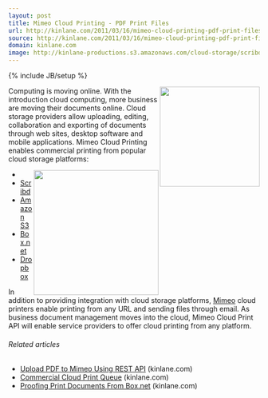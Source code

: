 ```yaml
---
layout: post
title: Mimeo Cloud Printing - PDF Print Files
url: http://kinlane.com/2011/03/16/mimeo-cloud-printing-pdf-print-files/
source: http://kinlane.com/2011/03/16/mimeo-cloud-printing-pdf-print-files/
domain: kinlane.com
image: http://kinlane-productions.s3.amazonaws.com/cloud-storage/scribd-logo.jpg
---
```

{% include JB/setup %}

<p>
     <a href="http://www.scribd.com" target="_blank"><img class="c1" src="http://kinlane-productions.s3.amazonaws.com/cloud-storage/scribd-logo.jpg" alt="" width="200" align="right" /></a>Computing is moving online. With the introduction cloud computing, more business are moving their documents online. Cloud storage providers allow uploading, editing, collaboration and exporting of documents through web sites, desktop software and mobile applications. Mimeo Cloud Printing enables commercial printing from popular cloud storage platforms:
</p>
<ul class="mainlist">
     <li class="c2">
          <a href="http://www.dropbox.com" target="_blank"><img src="http://kinlane-productions.s3.amazonaws.com/cloud-storage/dropbox-logo.jpg" alt="" width="250" align="right" /></a>
     </li>
     <li>
          <a title="Scribd" href="http://www.scribd.com">Scribd</a>
     </li>
     <li>
          <a title="Amazon S3" href="http://s3.amazon.com">Amazon S3</a>
     </li>
     <li>
          <a title="Box.net" href="http://www.box.net">Box.net</a>
     </li>
     <li>
          <a title="Dropbox" href="http://www.dropbox.com/">Dropbox</a>
     </li>
</ul>
<p>
     In addition to providing integration with cloud storage platforms, <a title="Mimeo" href="http://www.mimeo.com">Mimeo</a> cloud printers enable printing from any URL and sending files through email. As business document management moves into the cloud, Mimeo Cloud Print API will enable service providers to offer cloud printing from any platform.
</p>
<h6 class="zemanta-related-title c3">
     Related articles
</h6>
<ul class="zemanta-article-ul">
     <li class="zemanta-article-ul-li">
          <a href="http://www.kinlane.com/2011/03/upload-pdf-to-mimeo-using-rest-api/">Upload PDF to Mimeo Using REST API</a> (kinlane.com)
     </li>
     <li class="zemanta-article-ul-li">
          <a href="http://www.kinlane.com/2011/03/commercial-print-queue/">Commercial Cloud Print Queue</a> (kinlane.com)
     </li>
     <li class="zemanta-article-ul-li">
          <a href="http://www.kinlane.com/2011/02/proofing-print-documents-from-box-net/">Proofing Print Documents From Box.net</a> (kinlane.com)
     </li>
</ul>